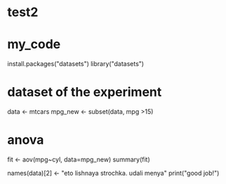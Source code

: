 # test2
# my_code 

install.packages("datasets")
library("datasets")

# dataset of the experiment
data <- mtcars
mpg_new <- subset(data, mpg >15)

# anova
fit <- aov(mpg~cyl, data=mpg_new)
summary(fit)

names(data)[2] <- "eto lishnaya strochka. udali menya"
print("good job!")
